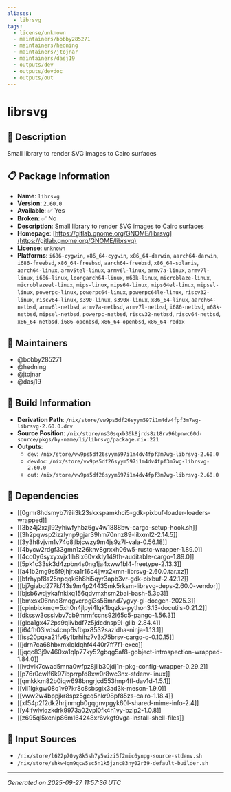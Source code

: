```yaml
---
aliases:
  - librsvg
tags:
  - license/unknown
  - maintainers/bobby285271
  - maintainers/hedning
  - maintainers/jtojnar
  - maintainers/dasj19
  - outputs/dev
  - outputs/devdoc
  - outputs/out
---
```


# librsvg

## 📝 Description

Small library to render SVG images to Cairo surfaces

## 📋 Package Information

- **Name**: `librsvg`
- **Version**: `2.60.0`
- **Available**: ✅ Yes
- **Broken**: ✅ No
- **Description**: Small library to render SVG images to Cairo surfaces
- **Homepage**: [https://gitlab.gnome.org/GNOME/librsvg](https://gitlab.gnome.org/GNOME/librsvg)
- **License**: `unknown`
- **Platforms**: `i686-cygwin`, `x86_64-cygwin`, `x86_64-darwin`, `aarch64-darwin`, `i686-freebsd`, `x86_64-freebsd`, `aarch64-freebsd`, `x86_64-solaris`, `aarch64-linux`, `armv5tel-linux`, `armv6l-linux`, `armv7a-linux`, `armv7l-linux`, `i686-linux`, `loongarch64-linux`, `m68k-linux`, `microblaze-linux`, `microblazeel-linux`, `mips-linux`, `mips64-linux`, `mips64el-linux`, `mipsel-linux`, `powerpc-linux`, `powerpc64-linux`, `powerpc64le-linux`, `riscv32-linux`, `riscv64-linux`, `s390-linux`, `s390x-linux`, `x86_64-linux`, `aarch64-netbsd`, `armv6l-netbsd`, `armv7a-netbsd`, `armv7l-netbsd`, `i686-netbsd`, `m68k-netbsd`, `mipsel-netbsd`, `powerpc-netbsd`, `riscv32-netbsd`, `riscv64-netbsd`, `x86_64-netbsd`, `i686-openbsd`, `x86_64-openbsd`, `x86_64-redox`
## 👥 Maintainers

- @bobby285271
- @hedning
- @jtojnar
- @dasj19


## 🔧 Build Information

- **Derivation Path**: `/nix/store/vw9ps5df26syym597i1m4dv4fpf3m7wg-librsvg-2.60.0.drv`
- **Source Position**: `/nix/store/ns30sqxb36k8jrds8z18rv96bpnwc60d-source/pkgs/by-name/li/librsvg/package.nix:221`
- **Outputs**:
  - `dev`:  `/nix/store/vw9ps5df26syym597i1m4dv4fpf3m7wg-librsvg-2.60.0`
  - `devdoc`:  `/nix/store/vw9ps5df26syym597i1m4dv4fpf3m7wg-librsvg-2.60.0`
  - `out`:  `/nix/store/vw9ps5df26syym597i1m4dv4fpf3m7wg-librsvg-2.60.0`

## 🔗 Dependencies

- [[0gmr8hdsmyb7i9ii3k23skxspamkhci5-gdk-pixbuf-loader-loaders-wrapped]]
- [[3bz4j2xzjl92yhiwfyhbz6gv4w1888bw-cargo-setup-hook.sh]]
- [[3h2pqwsp2izzlynp9gjar39hm70nnz89-libxml2-2.14.5]]
- [[3y3h8vjvm1v74q8jlbjcwzy9m4js9z7l-vala-0.56.18]]
- [[4bycw2rdgf33gmn1z26knv8grxxh06w5-rustc-wrapper-1.89.0]]
- [[4cc0y6syxyxvjx1lh8ix60vxkly149fh-auditable-cargo-1.89.0]]
- [[5pk1c33sk3d4zpbn4s0ng1ja4xww1bl4-freetype-2.13.3]]
- [[a41b2mg9s5f9jhjrxa1r16c4jjwx2xmn-librsvg-2.60.0.tar.xz]]
- [[bfrhypf8s25npqqk6h8hi5qyr3apb3vr-gdk-pixbuf-2.42.12]]
- [[bj7giabd277kf43s9m4p24435mk5rksm-librsvg-deps-2.60.0-vendor]]
- [[bjsb6wdjykafnkixq156qdvmxhsm2bai-bash-5.3p3]]
- [[bmxsx06nnq8mqgvcrpgi3s56mnd7ygvy-gi-docgen-2025.3]]
- [[cpinbixkmqw5xh0n4jlpyi4lqk1bqzks-python3.13-docutils-0.21.2]]
- [[dkssw3csslvbv7cb9mrmfccns92l65c5-pango-1.56.3]]
- [[glca1gx472ps9qlivbdf7z5jdcdnsp9l-glib-2.84.4]]
- [[i64fh03ivds4cnp6sfbpx8532sazidha-ninja-1.13.1]]
- [[iss20pqxa21fv6y1brhihz7v3x75brsv-cargo-c-0.10.15]]
- [[jdrn7ca68hbxmxlqldqhf4440r7ff7f1-exec]]
- [[jqqc83j9v460xa1qlp77ky52gbqg5af8-gobject-introspection-wrapped-1.84.0]]
- [[lvdvlk7cwad5mna0wfpz8jllb30jdj1n-pkg-config-wrapper-0.29.2]]
- [[p76r0cwlf6k97ibprrpfd8xw0r8wc3nx-stdenv-linux]]
- [[qmkkkm82b0iqw698bngrjcd553hnp4fl-dav1d-1.5.1]]
- [[vil1lgkgw08q1v97kr8c8sbsgix3ad3k-meson-1.9.0]]
- [[vww2w4bppjkr8spz5gcq5hkr98pf85zs-cairo-1.18.4]]
- [[xf54p2f2dk2hrjjnmgb0gqgnvpgyk60l-shared-mime-info-2.4]]
- [[y4lfwlviqzkdrk9973a02vpl0fk4h1vy-bzip2-1.0.8]]
- [[z695ql5xcnip86m164248xr6vkgf9vga-install-shell-files]]

## 📁 Input Sources

- `/nix/store/l622p70vy8k5sh7y5wizi5f2mic6ynpg-source-stdenv.sh`
- `/nix/store/shkw4qm9qcw5sc5n1k5jznc83ny02r39-default-builder.sh`

---
*Generated on 2025-09-27 11:57:36 UTC*
